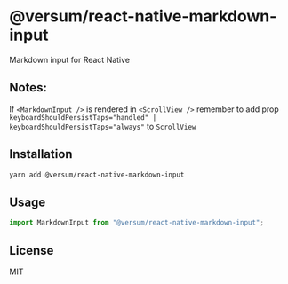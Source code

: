 # @versum/react-native-markdown-input

Markdown input for React Native


## Notes:
If `<MarkdownInput />` is rendered in `<ScrollView />` remember to add prop `keyboardShouldPersistTaps="handled" | keyboardShouldPersistTaps="always"` to `ScrollView`

## Installation

```sh
yarn add @versum/react-native-markdown-input
```

## Usage

```js
import MarkdownInput from "@versum/react-native-markdown-input";
```

## License

MIT
